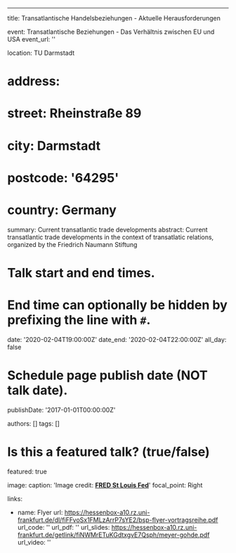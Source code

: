 ---
title: Transatlantische Handelsbeziehungen - Aktuelle Herausforderungen

event: Transatlantische Beziehungen - Das Verhältnis zwischen EU und USA
event_url: ''

location: TU Darmstadt
# address:
#  street: Rheinstraße 89
#  city: Darmstadt
#  postcode: '64295'
#  country: Germany

summary: Current transatlantic trade developments
abstract: Current transatlantic trade developments in the context of transatlatic relations, organized by the Friedrich Naumann Stiftung

# Talk start and end times.
#   End time can optionally be hidden by prefixing the line with `#`.
date: '2020-02-04T19:00:00Z'
date_end: '2020-02-04T22:00:00Z'
all_day: false

# Schedule page publish date (NOT talk date).
publishDate: '2017-01-01T00:00:00Z'

authors: []
tags: []

# Is this a featured talk? (true/false)
featured: true

image:
  caption: 'Image credit: [**FRED St Louis Fed**](https://fred.stlouisfed.org)'
  focal_point: Right

links:
- name: Flyer
  url: https://hessenbox-a10.rz.uni-frankfurt.de/dl/fiFFvoSx1FMLzArrP7sYE2/bsp-flyer-vortragsreihe.pdf
url_code: ''
url_pdf: ''
url_slides: https://hessenbox-a10.rz.uni-frankfurt.de/getlink/fiNWMrETuKGdtxgvE7Qsph/meyer-gohde.pdf
url_video: ''

